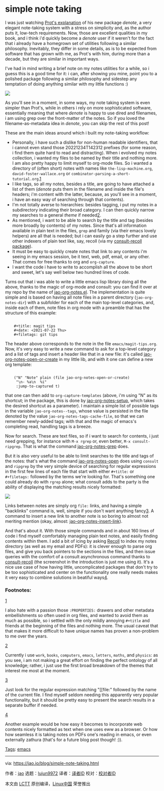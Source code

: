 [#]: subject: "simple note taking"
[#]: via: "https://jao.io/blog/simple-note-taking.html"
[#]: author: "jao https://jao.io"
[#]: collector: "lujun9972"
[#]: translator: " "
[#]: reviewer: " "
[#]: publisher: " "
[#]: url: " "

simple note taking
======

I was just watching [Prot's explanation][1] of his new package _denote_, a very elegant note-taking system with a stress on simplicity and, as the author puts it, low-tech requirements. Now, those are excellent qualities in my book, and i think i'd quickly become a _denote_ user if it weren't for the fact that i already have a homegrown set of utilities following a similar philosophy. Inevitably, they differ in some details, as is to be expected from software that has grown with me, as Prot's with him, during more than a decade, but they are similar in important ways.

I've had in mind writing a brief note on my notes utilities for a while, so i guess this is a good time for it: i can, after showing you mine, point you to a polished package following a similar philosophy and sidestep any temptation of doing anything similar with my little functions :)

![][2]

As you'll see in a moment, in some ways, my note taking system is even simpler than Prot's, while in others i rely on more sophisticated software, essentially meaning that where _denote_ is happy to use dired and filenames, i am using grep over the front-matter of the notes. So if you loved the filename-as-metadata idea in _denote_, you can skip the rest of this post!

These are the main ideas around which i built my note-taking workflow:

  * Personally, i have such a dislike for non-human readable identifiers, that i cannot even stand those 20221234T142312 prefixes (for some reason, i find them quite hard to read and distracting). When i evolved my notes collection, i wanted my files to be named by their title and nothing more. I am also pretty happy to limit myself to org-mode files. So i wanted a directory of (often short) notes with names like `the-lisp-machine.org`, `david-foster-wallace.org` or `combinator-parsing-a-short-tutorial.org`.[1][3]
  * I like tags, so all my notes, besides a title, are going to have attached a list of them (_denote_ puts them in the filename and inside the file's headers; i'm content with the latter, because, as you'll see in a moment, i have an easy way of searching through that contents).
  * I'm not totally averse to hierarchies: besides tagging, i put my notes in a subdirectory indicating their broad category. I can then quickly narrow my searches to a general _theme_ if needed[2][4].
  * As mentioned, i want to be able to search by the title and tag (besides more broadly by contents) of my notes. Since that's all information available in plain text in the files, `grep` and family (via their emacs lovely helpers) are all that is needed; but i can easily go a step further and use other indexers of plain text like, say, recoll (via my [consult-recoll package][5]).
  * It must be easy to quickly create notes that link to any contents i'm seeing in my emacs session, be it text, web, pdf, email, or any other. That comes for free thanks to org and `org-capture`.
  * I want the code i have to write to accomplish all the above to be short and sweet, let's say well below two hundred lines of code.



Turns out that i was able to write a little emacs lisp library doing all the above, thanks to the magic of org-mode and consult: you can find it over at my repo by the name of [jao-org-notes.el][6]. The implementation is quite simple and is based on having all note files in a parent directory (`jao-org-notes-dir`) with a subfolder for each of the main top-level categories, and, inside each of them, note files in org mode with a preamble that has the structure of this example:

```

    #+title: magit tips
    #+date: <2021-07-22 Thu>
    #+filetags: git tips

```

The header above corresponds to the note in the file `emacs/magit-tips.org`. Now, it's very easy to write a new command to ask for a top-level category and a list of tags and insert a header like that in a new file: it's called [jao-org-notes-open-or-create][7] in my little lib, and with it one can define a new org template:

```

    ("N" "Note" plain (file jao-org-notes-open-or-create)
     "\n- %a\n  %i"
     :jump-to-captured t)

```

that one can then add to `org-capture-templates` (above, i'm using "N" as its shortcut; in the package, this is done by [jao-org-notes-setup][8], which takes the desired shortcut as a parameter). I maintain a simple list of possible tags in the variable `jao-org-notes--tags`, whose value is persisted in the file denoted by the value `jao-org-notes-tags-cache-file`, so that we can remember newly-added tags; with that and the magic of emacs's completing read, handling tags is a breeze.

Now for search. These are text files, so if i want to search for contents, i just need grepping, for instance with `M-x rgrep` or, even better, `M-x consult-ripgrep`. That is what the command [jao-org-notes-grep][9] does.

But it is also very useful to be able to limit searches to the title and tags of the notes: that's what the command [jao-org-notes-open][10] does using `consult` and `ripgrep` by the very simple device of searching for regular expressions in the first few lines of each file that start with either `#+title:` or `#+filetags:` followed by the terms we're looking for. That's something one could already do with `rgrep` alone; what consult adds to the party is the ability of displaying the matching results nicely formatted:

![][11]

Links between notes are simply org `file:` links, and having a simple "backlinks" command is, well, simple if you don't want anything fancy[3][12]. A command to insert a new link to another note is so boring to almost not meriting mention (okay, almost: [jao-org-notes-insert-link][13]).

And that's about it. With those simple commands and in about 160 lines of code i find myself comfortably managing plain text notes, and easily finding contents within them. I add a bit of icing by asking [Recoll][14] to index my notes directory (as well as my email and PDFs): it is clever enough to parse org files, and give you back pointers to the sections in the files, and then issue queries with the comfort of a consult asynchronous command thanks to [consult-recoll][5] (the screenshot in the introduction is just me using it). It's a nice use case of how having little, uncomplicated packages that don't try to be too sophisticated and center on the functionality one really needs makes it very easy to combine solutions in beatiful ways[4][15].

### Footnotes:

[1][16]

I also hate with a passion those `:PROPERTIES:` drawers and other metadata embellishments so often used in org files, and wanted to avoid them as much as possible, so i settled with the only mildly annoying `#+title` and friends at the beginning of the files and nothing more. The usual caveat that that makes it more difficult to have unique names has proven a non-problem to me over the years.

[2][17]

Currently i use `work`, `books`, `computers`, `emacs`, `letters`, `maths`, and `physics`: as you see, i am not making a great effort on finding the perfect ontology of all knowledge; rather, i just use the first broad breakdown of the themes that interest me most at the moment.

[3][18]

Just look for the regular expression matching "[[file:" followed by the name of the current file. I find myself seldom needing this apparently very popular functionality, but it should be pretty easy to present the search results in a separate buffer if needed.

[4][19]

Another example would be how easy it becomes to incorporate web contents nicely formatted as text when one uses eww as a browser. Or how how seamless it is taking notes on PDFs one's reading in emacs, or even externally zathura (that's for a future blog post though! :)).

[Tags][20]: [emacs][21]

--------------------------------------------------------------------------------

via: https://jao.io/blog/simple-note-taking.html

作者：[jao][a]
选题：[lujun9972][b]
译者：[译者ID](https://github.com/译者ID)
校对：[校对者ID](https://github.com/校对者ID)

本文由 [LCTT](https://github.com/LCTT/TranslateProject) 原创编译，[Linux中国](https://linux.cn/) 荣誉推出

[a]: https://jao.io
[b]: https://github.com/lujun9972
[1]: https://www.youtube.com/watch?v=mLzFJcLpDFI
[2]: https://jao.io/img/consult-recoll.png
[3]: tmp.KmHGf2M2un#fn.1
[4]: tmp.KmHGf2M2un#fn.2
[5]: https://codeberg.org/jao/consult-recoll
[6]: https://codeberg.org/jao/elibs/src/main/lib/doc/jao-org-notes.el
[7]: https://codeberg.org/jao/elibs/src/main/lib/doc/jao-org-notes.el#L133
[8]: https://codeberg.org/jao/elibs/src/main/lib/doc/jao-org-notes.el#L174
[9]: https://codeberg.org/jao/elibs/src/main/lib/doc/jao-org-notes.el#L143
[10]: https://codeberg.org/jao/elibs/src/main/lib/doc/jao-org-notes.el#L126
[11]: https://jao.io/img/org-notes.png
[12]: tmp.KmHGf2M2un#fn.3
[13]: https://codeberg.org/jao/elibs/src/main/lib/doc/jao-org-notes.el#L161
[14]: https://www.lesbonscomptes.com/recoll/
[15]: tmp.KmHGf2M2un#fn.4
[16]: tmp.KmHGf2M2un#fnr.1
[17]: tmp.KmHGf2M2un#fnr.2
[18]: tmp.KmHGf2M2un#fnr.3
[19]: tmp.KmHGf2M2un#fnr.4
[20]: https://jao.io/blog/tags.html
[21]: https://jao.io/blog/tag-emacs.html
